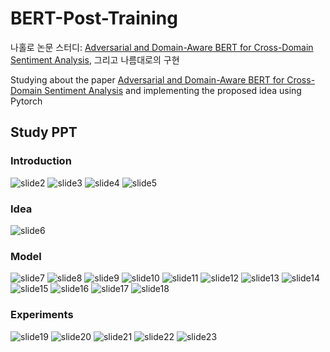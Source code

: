 # BERT-Post-Training

나홀로 논문 스터디: [Adversarial and Domain-Aware BERT for Cross-Domain Sentiment Analysis][paper link], 그리고 나름대로의 구현

[paper link]: https://www.aclweb.org/anthology/2020.acl-main.370/

Studying about the paper [Adversarial and Domain-Aware BERT for Cross-Domain Sentiment Analysis][paper link] and implementing the proposed idea using Pytorch

## Study PPT
### Introduction
![slide2](./images/ppt/슬라이드2.PNG)
![slide3](./images/ppt/슬라이드3.PNG)
![slide4](./images/ppt/슬라이드4.PNG)
![slide5](./images/ppt/슬라이드5.PNG)   
### Idea
![slide6](./images/ppt/슬라이드6.PNG)   
### Model
![slide7](./images/ppt/슬라이드7.PNG)
![slide8](./images/ppt/슬라이드8.PNG)
![slide9](./images/ppt/슬라이드9.PNG)
![slide10](./images/ppt/슬라이드10.PNG)
![slide11](./images/ppt/슬라이드11.PNG)
![slide12](./images/ppt/슬라이드12.PNG)
![slide13](./images/ppt/슬라이드13.PNG)
![slide14](./images/ppt/슬라이드14.PNG)
![slide15](./images/ppt/슬라이드15.PNG)
![slide16](./images/ppt/슬라이드16.PNG)
![slide17](./images/ppt/슬라이드17.PNG)
![slide18](./images/ppt/슬라이드18.PNG)     
### Experiments
![slide19](./images/ppt/슬라이드19.PNG)
![slide20](./images/ppt/슬라이드20.PNG)
![slide21](./images/ppt/슬라이드21.PNG)
![slide22](./images/ppt/슬라이드22.PNG)
![slide23](./images/ppt/슬라이드23.PNG)   
